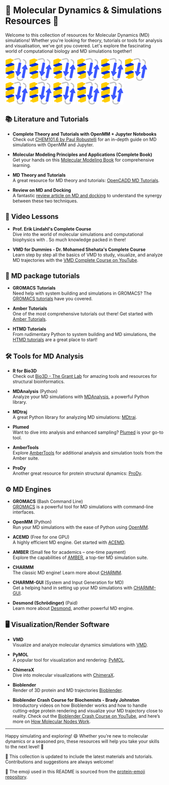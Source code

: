 # 🌟 Molecular Dynamics & Simulations Resources 🌟

Welcome to this collection of resources for Molecular Dynamics (MD) simulations! Whether you're looking for theory, tutorials or tools for analysis and visualisation, we've got you covered. Let's explore the fascinating world of computational biology and MD simulations together! 

<img width="72" src="https://raw.githubusercontent.com/whitead/protein-emoji/main/src/protein-72-color.svg" alt="Protein Emoji"> <img width="72" src="https://raw.githubusercontent.com/whitead/protein-emoji/main/src/protein-72-color.svg" alt="Protein Emoji"> 
<img width="72" src="https://raw.githubusercontent.com/whitead/protein-emoji/main/src/protein-72-color.svg" alt="Protein Emoji"> <img width="72" src="https://raw.githubusercontent.com/whitead/protein-emoji/main/src/protein-72-color.svg" alt="Protein Emoji"> 
<img width="72" src="https://raw.githubusercontent.com/whitead/protein-emoji/main/src/protein-72-color.svg" alt="Protein Emoji"> <img width="72" src="https://raw.githubusercontent.com/whitead/protein-emoji/main/src/protein-72-color.svg" alt="Protein Emoji"> 
<img width="72" src="https://raw.githubusercontent.com/whitead/protein-emoji/main/src/protein-72-color.svg" alt="Protein Emoji"> <img width="72" src="https://raw.githubusercontent.com/whitead/protein-emoji/main/src/protein-72-color.svg" alt="Protein Emoji"> 
<img width="72" src="https://raw.githubusercontent.com/whitead/protein-emoji/main/src/protein-72-color.svg" alt="Protein Emoji"> <img width="72" src="https://raw.githubusercontent.com/whitead/protein-emoji/main/src/protein-72-color.svg" alt="Protein Emoji"> 
<img width="72" src="https://raw.githubusercontent.com/whitead/protein-emoji/main/src/protein-72-color.svg" alt="Protein Emoji"> 

## 📚 Literature and Tutorials

- **Complete Theory and Tutorials with OpenMM + Jupyter Notebooks**  
  Check out [CHEM101.6 by Paul Robustelli](https://github.com/paulrobustelli/CHEM101.6) for an in-depth guide on MD simulations with OpenMM and Jupyter.

- **Molecular Modeling Principles and Applications (Complete Book)**  
  Get your hands on this [Molecular Modeling Book](http://course.sdu.edu.cn/Download2/20211011140445728.pdf) for comprehensive learning.

- **MD Theory and Tutorials**  
  A great resource for MD theory and tutorials: [OpenCADD MD Tutorials](https://projects.volkamerlab.org/teachopencadd/talktorials/T019_md_simulation.html).

- **Review on MD and Docking**  
  A fantastic [review article on MD and docking](https://www.frontiersin.org/articles/10.3389/fphar.2018.00923/full) to understand the synergy between these two techniques.

## 🎥 Video Lessons

- **Prof. Erik Lindahl's Complete Course**  
  Dive into the world of molecular simulations and computational biophysics with . So much knowledge packed in there!

- **VMD for Dummies - Dr. Mohamed Shehata's Complete Course**  
  Learn step by step all the basics of VMD to study, visualize, and analyze MD trajectories with the [VMD Complete Course on YouTube](https://www.youtube.com/watch?v=mi6fZLrcZM8&list=PLhYF9QNr23IaG-aFub24_T8XnIbJb7fNU).

## 📝 MD package tutorials

- **GROMACS Tutorials**  
  Need help with system building and simulations in GROMACS? The [GROMACS tutorials](http://www.mdtutorials.com/gmx/) have you covered.

- **Amber Tutorials**  
  One of the most comprehensive tutorials out there! Get started with [Amber Tutorials](https://ambermd.org/tutorials/).

- **HTMD Tutorials**  
  From rudimentary Python to system building and MD simulations, the [HTMD tutorials](https://software.acellera.com/htmd/tutorials.html) are a great place to start!


## 🛠️ Tools for MD Analysis

- **R for Bio3D**  
  Check out [Bio3D - The Grant Lab](http://thegrantlab.org/bio3d/) for amazing tools and resources for structural bioinformatics.

- **MDAnalysis** (Python)  
  Analyze your MD simulations with [MDAnalysis](https://www.mdanalysis.org/), a powerful Python library.

- **MDtraj**  
  A great Python library for analyzing MD simulations: [MDtraj](https://www.mdtraj.org/1.9.8.dev0/index.html).

- **Plumed**  
  Want to dive into analysis and enhanced sampling? [Plumed](https://www.plumed.org/) is your go-to tool.

- **AmberTools**  
  Explore [AmberTools](https://ambermd.org/AmberTools.php) for additional analysis and simulation tools from the Amber suite.

- **ProDy**  
  Another great resource for protein structural dynamics: [ProDy](http://prody.csb.pitt.edu/).

## ⚙️ MD Engines

- **GROMACS** (Bash Command Line)  
  [GROMACS](https://www.gromacs.org/) is a powerful tool for MD simulations with command-line interfaces.

- **OpenMM** (Python)  
  Run your MD simulations with the ease of Python using [OpenMM](https://openmm.org/).

- **ACEMD** (Free for one GPU)  
  A highly efficient MD engine. Get started with [ACEMD](https://software.acellera.com/acemd/index.html).

- **AMBER** (Small fee for academics – one-time payment)  
  Explore the capabilities of [AMBER](https://ambermd.org/), a top-tier MD simulation suite.

- **CHARMM**  
  The classic MD engine! Learn more about [CHARMM](https://www.charmm.org/).

- **CHARMM-GUI** (System and Input Generation for MD)  
  Get a helping hand in setting up your MD simulations with [CHARMM-GUI](https://www.charmm-gui.org/).

- **Desmond (Schrödinger)** (Paid)  
  Learn more about [Desmond](https://www.schrodinger.com/products/desmond), another powerful MD engine.


## 🖥️ Visualization/Render Software

- **VMD**  
  Visualize and analyze molecular dynamics simulations with [VMD](https://www.ks.uiuc.edu/Research/vmd/).

- **PyMOL**  
  A popular tool for visualization and rendering: [PyMOL](https://pymol.org/2/).

- **ChimeraX**  
  Dive into molecular visualizations with [ChimeraX](https://www.cgl.ucsf.edu/chimerax/).

- **Bioblender**  
  Render of 3D protein and MD trajectories [Bioblender](http://www.bioblender.org/).
  
- **Bioblender Crash Course for Biochemists - Brady Johnston**  
  Introductory videos on how Bioblender works and how to handle cutting-edge protein rendering and visualize your MD trajectory close to reality. Check out the [Bioblender Crash Course on YouTube](https://www.youtube.com/watch?v=CfkjBoOaw0g&list=PLQyfz7398elUxrY_5NbqvN0ve7hqlz_mW), and here’s more on [How Molecular Nodes Work](https://www.youtube.com/watch?v=CvmFaRVmZRU&list=PLQyfz7398elUYMdeaSYVAcXffzlSIzuSw).  

---

Happy simulating and exploring! 😄 Whether you're new to molecular dynamics or a seasoned pro, these resources will help you take your skills to the next level! 🚀

🔨 This collection is updated to include the latest materials and tutorials. Contributions and suggestions are always welcome!

🧬 The emoji used in this README is sourced from the [protein-emoji repository](https://github.com/whitead/protein-emoji).

